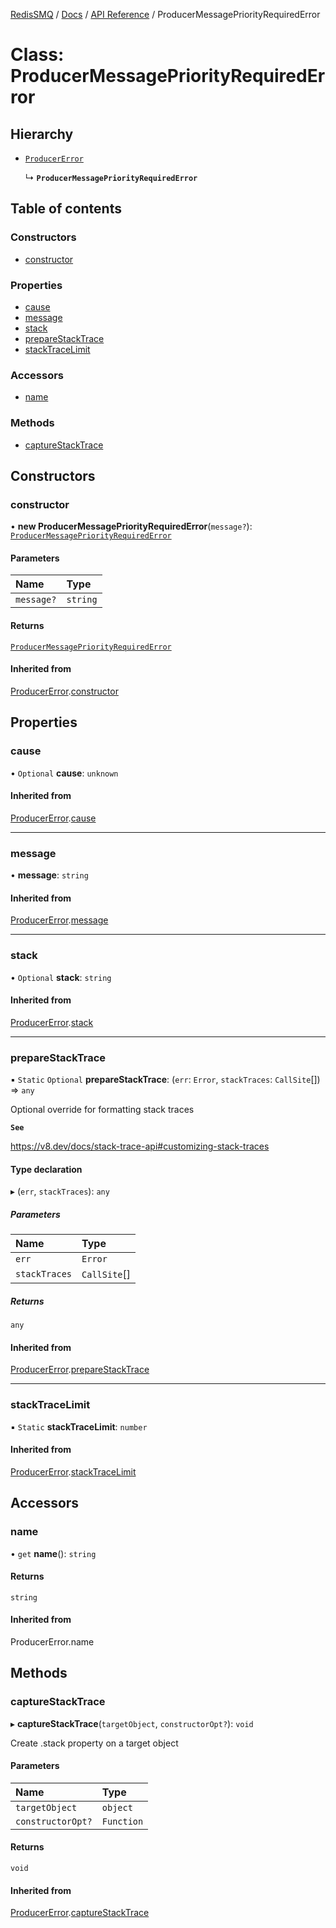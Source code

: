 [RedisSMQ](../../../README.md) / [Docs](../../README.md) / [API Reference](../README.md) / ProducerMessagePriorityRequiredError

# Class: ProducerMessagePriorityRequiredError

## Hierarchy

- [`ProducerError`](ProducerError.md)

  ↳ **`ProducerMessagePriorityRequiredError`**

## Table of contents

### Constructors

- [constructor](ProducerMessagePriorityRequiredError.md#constructor)

### Properties

- [cause](ProducerMessagePriorityRequiredError.md#cause)
- [message](ProducerMessagePriorityRequiredError.md#message)
- [stack](ProducerMessagePriorityRequiredError.md#stack)
- [prepareStackTrace](ProducerMessagePriorityRequiredError.md#preparestacktrace)
- [stackTraceLimit](ProducerMessagePriorityRequiredError.md#stacktracelimit)

### Accessors

- [name](ProducerMessagePriorityRequiredError.md#name)

### Methods

- [captureStackTrace](ProducerMessagePriorityRequiredError.md#capturestacktrace)

## Constructors

### constructor

• **new ProducerMessagePriorityRequiredError**(`message?`): [`ProducerMessagePriorityRequiredError`](ProducerMessagePriorityRequiredError.md)

#### Parameters

| Name | Type |
| :------ | :------ |
| `message?` | `string` |

#### Returns

[`ProducerMessagePriorityRequiredError`](ProducerMessagePriorityRequiredError.md)

#### Inherited from

[ProducerError](ProducerError.md).[constructor](ProducerError.md#constructor)

## Properties

### cause

• `Optional` **cause**: `unknown`

#### Inherited from

[ProducerError](ProducerError.md).[cause](ProducerError.md#cause)

___

### message

• **message**: `string`

#### Inherited from

[ProducerError](ProducerError.md).[message](ProducerError.md#message)

___

### stack

• `Optional` **stack**: `string`

#### Inherited from

[ProducerError](ProducerError.md).[stack](ProducerError.md#stack)

___

### prepareStackTrace

▪ `Static` `Optional` **prepareStackTrace**: (`err`: `Error`, `stackTraces`: `CallSite`[]) => `any`

Optional override for formatting stack traces

**`See`**

https://v8.dev/docs/stack-trace-api#customizing-stack-traces

#### Type declaration

▸ (`err`, `stackTraces`): `any`

##### Parameters

| Name | Type |
| :------ | :------ |
| `err` | `Error` |
| `stackTraces` | `CallSite`[] |

##### Returns

`any`

#### Inherited from

[ProducerError](ProducerError.md).[prepareStackTrace](ProducerError.md#preparestacktrace)

___

### stackTraceLimit

▪ `Static` **stackTraceLimit**: `number`

#### Inherited from

[ProducerError](ProducerError.md).[stackTraceLimit](ProducerError.md#stacktracelimit)

## Accessors

### name

• `get` **name**(): `string`

#### Returns

`string`

#### Inherited from

ProducerError.name

## Methods

### captureStackTrace

▸ **captureStackTrace**(`targetObject`, `constructorOpt?`): `void`

Create .stack property on a target object

#### Parameters

| Name | Type |
| :------ | :------ |
| `targetObject` | `object` |
| `constructorOpt?` | `Function` |

#### Returns

`void`

#### Inherited from

[ProducerError](ProducerError.md).[captureStackTrace](ProducerError.md#capturestacktrace)
